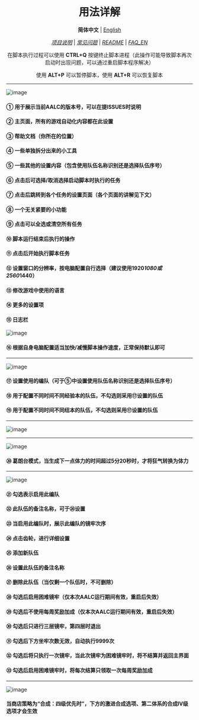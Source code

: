 <div align="center">

# 用法详解

**简体中文** | [English](/assets/doc/en/How_to_use_EN.md)

[*项目说明*](/README.md) | [*常见问题*](/assets/doc/zh/FAQ.md) | [*README*](/assets/doc/en/README_EN.md) | [*FAQ_EN*](/assets/doc/en/FAQ_EN.md)

</div>

<div align="center">

在脚本执行过程可以使用 **CTRL+Q** 按键终止脚本进程（此操作可能导致脚本再次启动时出现问题，可以通过重启脚本程序解决）

使用 **ALT+P** 可以暂停脚本，使用 **ALT+R** 可以恢复脚本
</div>

---

![image](/assets/doc/image/main_page.png)

#### ① 用于展示当前AALC的版本号，可以在提ISSUES时说明
#### ② 主页面，所有的游戏自动化内容都在此设置
#### ③ 帮助文档（你所在的位置）
#### ④ 一些单独拆分出来的小工具
#### ⑤ 一些其他的设置内容（包含使用队伍名称识别还是选择队伍序号）
#### ⑥ 点击后可选择/取消选择启动脚本时执行的任务
#### ⑦ 点击后跳转到各个任务的设置页面（各个页面的讲解见下文）
#### ⑧ 一个无关紧要的小功能
#### ⑨ 点击可以全选或清空所有任务
#### ⑩ 脚本运行结束后执行的操作
#### ⑪ 点击后开始执行脚本任务
#### ⑫ 设置窗口的分辨率，按电脑配置自行选择（建议使用1920*1080或2560*1440）
#### ⑬ 修改游戏中使用的语言
#### ⑭ 更多的设置项
#### ⑮ 日志栏
![image](/assets/doc/image/page_01.png)
#### ⑯ 根据自身电脑配置适当加快/减慢脚本操作速度，正常保持默认即可

---

![image](/assets/doc/image/page_1.png)

#### ⑰ 设置使用的编队（可于⑤中设置使用队伍名称识别还是选择队伍序号）
#### ⑱ 用于配置不同时间不同经验本的队伍，不勾选则采用⑰设置的队伍
#### ⑲ 用于配置不同时间不同纽本的队伍，不勾选则采用⑰设置的队伍

---

![image](/assets/doc/image/page_2.png)

---

![image](/assets/doc/image/page_3.png)

#### ⑳ 葛朗台模式，当生成下一点体力的时间超过5分20秒时，才将狂气转换为体力

---

![image](/assets/doc/image/page_4.png)

#### ㉑ 勾选表示启用此编队
#### ㉒ 此队伍的备注名称，可于㉖设置
#### ㉓ 当启用此编队时，展示此编队的镜牢次序
#### ㉔ 点击齿轮，进行详细设置
#### ㉕ 添加新队伍
#### ㉖ 设置此队伍的备注名称
#### ㉗ 删除此队伍（当仅剩一个队伍时，不可删除）
#### ㉘ 勾选后启用困难镜牢（仅本次AALC运行期间有效，重启后失效）
#### ㉙ 勾选后不使用每周奖励加成（仅本次AALC运行期间有效，重启后失效）
#### ㉚ 勾选后只进行三层镜牢，第四层时退出
#### ㉛ 勾选后下方坐牢次数无效，自动执行9999次
#### ㉜ 勾选后将只执行一次镜牢，当此次镜牢为困难镜牢时，将不结算并返回主界面
#### ㉝ 勾选后启用困难镜牢时，将每次结算只领取一次每周奖励加成

---

![image](/assets/doc/image/page_5.png)

#### 当商店策略为“合成：四级优先时”，下方的激进合成选项、第二体系的合成IV级选项才会生效
